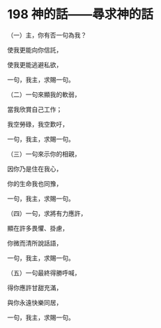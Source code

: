 # 198 神的話——尋求神的話

（一）主，你有否一句為我？

使我更能向你信託，

使我更能逃避私欲，

一句，我主，求賜一句。

（二）一句來顯我的軟弱，

當我欣賞自己工作；

我空勞碌，我空歎吁，

一句，我主，求賜一句。

（三）一句來示你的相親，

因你乃是住在我心，

你的生命我也同豫，

一句，我主，求賜一句。

（四）一句，求將有力應許，

顯在許多畏懼、掛慮，

你微而清所說話語，

一句，我主，求賜一句。

（五）一句最終得勝呼喊，

得你應許甘甜充滿，

與你永遠快樂同居，

一句，我主，求賜一句。

